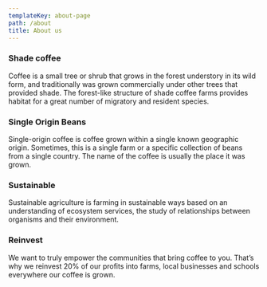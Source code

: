 ```yaml
---
templateKey: about-page
path: /about
title: About us
---
```

### Shade coffee

Coffee is a small tree or shrub that grows in the forest understory in its wild form, and traditionally was grown commercially under other trees that provided shade. The forest-like structure of shade coffee farms provides habitat for a great number of migratory and resident species.

### Single Origin Beans

Single-origin coffee is coffee grown within a single known geographic origin. Sometimes, this is a single farm or a specific collection of beans from a single country. The name of the coffee is usually the place it was grown.

### Sustainable

Sustainable agriculture is farming in sustainable ways based on an understanding of ecosystem services, the study of relationships between organisms and their environment.

### Reinvest

We want to truly empower the communities that bring coffee to you. That’s why we reinvest 20% of our profits into farms, local businesses and schools everywhere our coffee is grown.